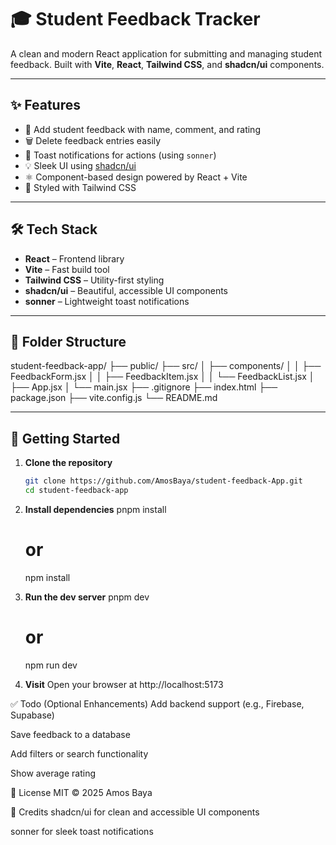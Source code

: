# 🎓 Student Feedback Tracker

A clean and modern React application for submitting and managing student feedback. Built with **Vite**, **React**, **Tailwind CSS**, and **shadcn/ui** components.

---

## ✨ Features

- 📝 Add student feedback with name, comment, and rating
- 🗑️ Delete feedback entries easily
- 💬 Toast notifications for actions (using `sonner`)
- 💡 Sleek UI using [shadcn/ui](https://ui.shadcn.com/)
- ⚛️ Component-based design powered by React + Vite
- 🎨 Styled with Tailwind CSS

---

## 🛠️ Tech Stack

- **React** – Frontend library
- **Vite** – Fast build tool
- **Tailwind CSS** – Utility-first styling
- **shadcn/ui** – Beautiful, accessible UI components
- **sonner** – Lightweight toast notifications

---

## 📁 Folder Structure

student-feedback-app/
├── public/
├── src/
│ ├── components/
│ │ ├── FeedbackForm.jsx
│ │ ├── FeedbackItem.jsx
│ │ └── FeedbackList.jsx
│ ├── App.jsx
│ └── main.jsx
├── .gitignore
├── index.html
├── package.json
├── vite.config.js
└── README.md


---

## 🚀 Getting Started

1. **Clone the repository**
   ```bash
   git clone https://github.com/AmosBaya/student-feedback-App.git
   cd student-feedback-app

2. **Install dependencies**
    pnpm install
    # or
    npm install

3. **Run the dev server**
    pnpm dev
    # or
    npm run dev

4. **Visit** 
   Open your browser at http://localhost:5173 

✅ Todo (Optional Enhancements)
 Add backend support (e.g., Firebase, Supabase)

 Save feedback to a database

 Add filters or search functionality

 Show average rating


📜 License
MIT © 2025 Amos Baya

🙌 Credits
shadcn/ui for clean and accessible UI components

sonner for sleek toast notifications